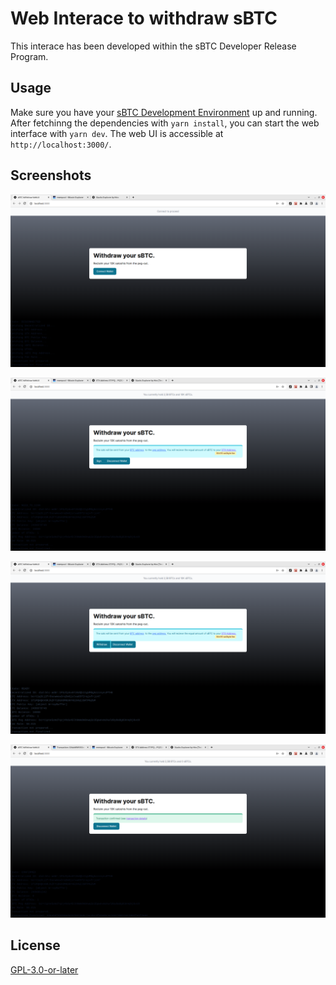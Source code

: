 # Web Interace to withdraw sBTC

This interace has been developed within the sBTC Developer Release Program.

## Usage

Make sure you have your [sBTC Development Environment](https://github.com/stacks-network/sbtc/tree/main/devenv) up and running.
After fetchinng the dependencies with `yarn install`, you can start the web interface with `yarn dev`.
The web UI is accessible at `http://localhost:3000/`.


## Screenshots

![Home](./screenshots/0_homescreen.png "Waiting for user to connect")

![Sign](./screenshots/1_sign.png "Prove ownership of sBTC")

![Ready](./screenshots/2_ready.png "Do you want to deposit?")

![Confirmed](./screenshots/3_confirmed.png "Transaction is confirmed")


## License
[GPL-3.0-or-later](./LICENSES/GPL-3.0-or-later.txt)
